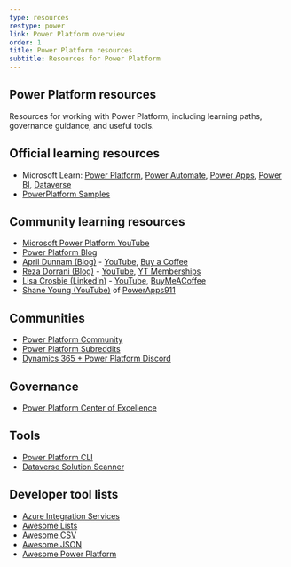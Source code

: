```yaml
---
type: resources
restype: power
link: Power Platform overview
order: 1
title: Power Platform resources
subtitle: Resources for Power Platform
---
```


## Power Platform resources

Resources for working with Power Platform, including learning paths, governance guidance, and useful tools.

## Official learning resources

* Microsoft Learn: [Power Platform](https://learn.microsoft.com/en-us/training/powerplatform/), [Power Automate](https://learn.microsoft.com/en-us/training/power-automate/), [Power Apps](https://learn.microsoft.com/en-us/training/powerapps/), [Power BI](https://learn.microsoft.com/en-us/training/power-bi/), [Dataverse](https://learn.microsoft.com/en-us/training/dataverse/)
* [PowerPlatform Samples](https://github.com/pnp/powerplatform-samples)

## Community learning resources

* [Microsoft Power Platform YouTube](https://www.youtube.com/@MicrosoftPowerPlatform)
* [Power Platform Blog](https://powerplatform.microsoft.com/en-us/blog/)
* [April Dunnam (Blog)](https://www.sharepointsiren.com/) - [YouTube](https://www.youtube.com/@AprilDunnam/playlists), [Buy a Coffee](https://buymeacoffee.com/aprildunnam)
* [Reza Dorrani (Blog)](https://rezadorrani.com/) - [YouTube](https://www.youtube.com/@RezaDorrani/playlists), [YT Memberships](https://www.youtube.com/rezadorrani/join)
* [Lisa Crosbie (LinkedIn)](https://www.linkedin.com/in/lisa-crosbie/) - [YouTube](https://www.youtube.com/@LisaCrosbie/playlists), [BuyMeACoffee](https://buymeacoffee.com/lisacrosbie)
* [Shane Young (YouTube)](https://www.youtube.com/@ShanesCows/playlists) of [PowerApps911](https://www.powerapps911.com/blog)

## Communities

* [Power Platform Community](https://community.powerplatform.com/forums)
* [Power Platform Subreddits](https://www.reddit.com/r/Dataverse+MicrosoftFlow+PowerApps+PowerAutomate+PowerBI+PowerPlatform/)
* [Dynamics 365 + Power Platform Discord](https://discord.gg/sPSYyYgU39)

## Governance

* [Power Platform Center of Excellence](https://learn.microsoft.com/en-us/power-platform/guidance/coe/starter-kit)

## Tools

* [Power Platform CLI](https://learn.microsoft.com/en-us/power-platform/developer/cli/introduction-power-platform-cli)
* [Dataverse Solution Scanner](https://github.com/alirobe/dataverse-solution-scanner)

## Developer tool lists

* [Azure Integration Services](https://www.youtube.com/watch?v=sbqhJsWhKAs)
* [Awesome Lists](https://github.com/sindresorhus/awesome)
* [Awesome CSV](https://github.com/awesome/awesome-csv)
* [Awesome JSON](https://github.com/burningtree/awesome-json)
* [Awesome Power Platform](https://github.com/Power-Maverick/awesome-power-platform)
